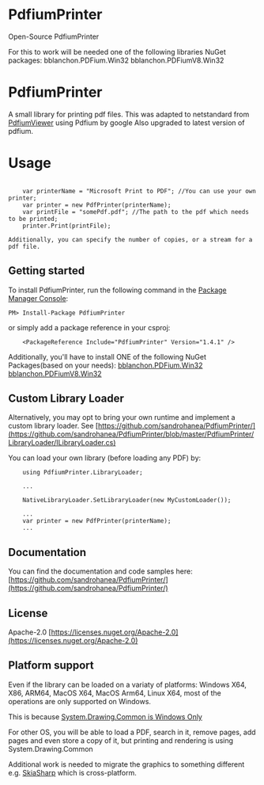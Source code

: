 # PdfiumPrinter
Open-Source PdfiumPrinter

For this to work will be needed one of the following libraries NuGet packages:
bblanchon.PDFium.Win32
bblanchon.PDFiumV8.Win32

# PdfiumPrinter
A small library for printing pdf files.
This was adapted to netstandard from [PdfiumViewer](https://github.com/pvginkel/PdfiumViewer) using Pdfium by google
Also upgraded to latest version of pdfium.


# Usage
```

	var printerName = "Microsoft Print to PDF"; //You can use your own printer;
	var printer = new PdfPrinter(printerName);
	var printFile = "somePdf.pdf"; //The path to the pdf which needs to be printed;
    printer.Print(printFile);

```
	Additionally, you can specify the number of copies, or a stream for a pdf file.
	
## Getting started
To install PdfiumPrinter, run the following command in the [Package Manager Console](http://docs.nuget.org/docs/start-here/using-the-package-manager-console):

    PM> Install-Package PdfiumPrinter

or simply add a package reference in your csproj:
```
    <PackageReference Include="PdfiumPrinter" Version="1.4.1" />
```

	
Additionally, you'll have to install ONE of the following NuGet Packages(based on your needs):
[bblanchon.PDFium.Win32](https://www.nuget.org/packages/bblanchon.PDFium.Win32/)
[bblanchon.PDFiumV8.Win32](https://www.nuget.org/packages/bblanchon.PDFiumV8.Win32/)


## Custom Library Loader
Alternatively, you may opt to bring your own runtime and implement a custom library loader. See [https://github.com/sandrohanea/PdfiumPrinter/](https://github.com/sandrohanea/PdfiumPrinter/blob/master/PdfiumPrinter/LibraryLoader/ILibraryLoader.cs)

You can load your own library (before loading any PDF) by:
```
    using PdfiumPrinter.LibraryLoader;

    ...

    NativeLibraryLoader.SetLibraryLoader(new MyCustomLoader());

    ...
    var printer = new PdfPrinter(printerName);
    ...
```


## Documentation
You can find the documentation and code samples here: [https://github.com/sandrohanea/PdfiumPrinter/](https://github.com/sandrohanea/PdfiumPrinter/)

## License
Apache-2.0
[https://licenses.nuget.org/Apache-2.0](https://licenses.nuget.org/Apache-2.0)

## Platform support
Even if the library can be loaded on a variaty of platforms: Windows X64, X86, ARM64, MacOS X64, MacOS Arm64, Linux X64, most of the operations are only supported on Windows. 

This is because [System.Drawing.Common is Windows Only](https://learn.microsoft.com/en-gb/dotnet/core/compatibility/core-libraries/6.0/system-drawing-common-windows-only)

For other OS, you will be able to load a PDF, search in it, remove pages, add pages and even store a copy of it, but printing and rendering is using System.Drawing.Common

Additional work is needed to migrate the graphics to something different e.g. [SkiaSharp](https://github.com/mono/SkiaSharp) which is cross-platform.
